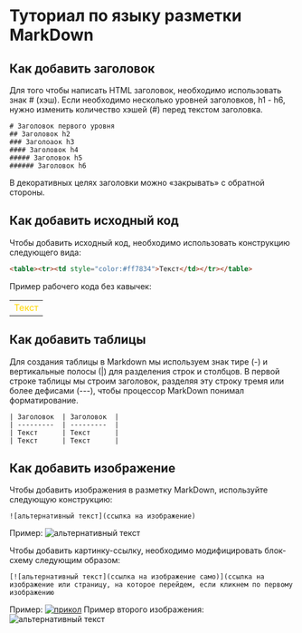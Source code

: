 # Туториал по языку разметки MarkDown

## Как добавить заголовок

Для того чтобы написать HTML заголовок, необходимо использовать знак # (хэш). Если необходимо несколько уровней заголовков, h1 - h6, нужно изменить количество хэшей (#) перед текстом заголовка.
```
# Заголовок первого уровня
## Заголовок h2
### Заголоаок h3
#### Заголовок h4
##### Заголовок h5
###### Заголовок h6
```
В декоративных целях заголовки можно «закрывать» с
обратной стороны.

## Как добавить исходный код

Чтобы добавить исходный код, необходимо использовать конструкцию следующего вида:
```html
<table><tr><td style="color:#ff7834">Текст</td></tr></table>
```
Пример рабочего кода без кавычек:
<table><tr><td style="color:#FFD700">Текст</td></tr></table>

## Как добавить таблицы

Для создания таблицы в Markdown мы используем  знак тире (-) и вертикальные полосы (|)  для разделения строк и столбцов. 
В первой строке таблицы мы строим заголовок, разделяя эту строку тремя или более дефисами (---), чтобы процессор MarkDown понимал форматирование.
```
| Заголовок  | Заголовок  |
| ---------  | ---------  |
| Текст      | Текст      |
| Текст      | Текст      |
```

## Как добавить изображение

Чтобы добавить изображения в разметку MarkDown, используйте следующую конструкцию:
```
![альтернативный текст](ссылка на изображение)
```
Пример:
![альтернативный текст](https://img2.goodfon.ru/original/1920x1200/9/42/kartina-priroda-peyzazh-504.jpg)

Чтобы добавить картинку-ссылку, необходимо модифицировать блок-схему следующим образом:
```
[![альтернативный текст](ссылка на изображение само)](ссылка на изображение или страницу, на которое перейдем, если кликнем по первому изображению
```
Пример:
[![прикол](https://webgolovolomki.com/wp-content/uploads/2021/01/znimok-ekrana-2021-01-23-o-19.42.58.png)](https://www.youtube.com/watch?v=eXXg9zaJvh8
)
Пример второго изображения:
![альтернативный текст](https://funart.pro/uploads/posts/2021-03/1617048969_52-p-oboi-krasivie-peizazhi-prirodi-56.jpg)


